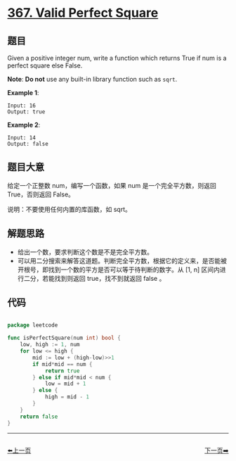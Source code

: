 # [367. Valid Perfect Square](https://leetcode.com/problems/valid-perfect-square/)

## 题目

Given a positive integer num, write a function which returns True if num is a perfect square else False.

**Note**: **Do not** use any built-in library function such as `sqrt`.

**Example 1**:

    Input: 16
    Output: true

**Example 2**:

    Input: 14
    Output: false


## 题目大意

给定一个正整数 num，编写一个函数，如果 num 是一个完全平方数，则返回 True，否则返回 False。

说明：不要使用任何内置的库函数，如 sqrt。




## 解题思路


- 给出一个数，要求判断这个数是不是完全平方数。
- 可以用二分搜索来解答这道题。判断完全平方数，根据它的定义来，是否能被开根号，即找到一个数的平方是否可以等于待判断的数字。从 [1, n] 区间内进行二分，若能找到则返回 true，找不到就返回 false 。


## 代码

```go

package leetcode

func isPerfectSquare(num int) bool {
	low, high := 1, num
	for low <= high {
		mid := low + (high-low)>>1
		if mid*mid == num {
			return true
		} else if mid*mid < num {
			low = mid + 1
		} else {
			high = mid - 1
		}
	}
	return false
}

```


----------------------------------------------
<div style="display: flex;justify-content: space-between;align-items: center;">
<p><a href="https://books.halfrost.com/leetcode/ChapterFour/0357.Count-Numbers-with-Unique-Digits/">⬅️上一页</a></p>
<p><a href="https://books.halfrost.com/leetcode/ChapterFour/0371.Sum-of-Two-Integers/">下一页➡️</a></p>
</div>
